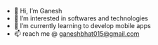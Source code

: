 - 👋 Hi, I’m Ganesh
- 👀 I’m interested in softwares and technologies
- 🌱 I’m currently learning to develop mobile apps
- 📫 reach me @ ganeshbhat015@gmail.com

<!---
Bhat015/Bhat015 is a ✨ special ✨ repository because its `README.md` (this file) appears on your GitHub profile.
You can click the Preview link to take a look at your changes.
--->
